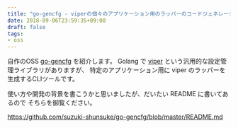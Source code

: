 ```yaml
---
title: "go-gencfg - viperの個々のアプリケーション用のラッパーのコードジェネレータ"
date: 2018-09-06T23:59:35+09:00
draft: false
tags:
- oss
---
```


自作のOSS [go-gencfg](https://github.com/suzuki-shunsuke/go-gencfg) を紹介します。
Golang で [viper](https://github.com/spf13/viper) という汎用的な設定管理ライブラリがありますが、
特定のアプリケーション用に viper のラッパーを生成するCLIツールです。

使い方や開発の背景を書こうかと思いましたが、だいたい README に書いてあるので
そちらを御覧ください。

https://github.com/suzuki-shunsuke/go-gencfg/blob/master/README.md
